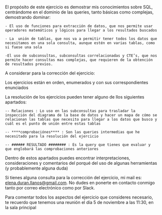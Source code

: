 El propósito de este ejercicio es demostrar mis conocimientos sobre SQL, centrándome en el dominio de las queries, tanto básicas como complejas, demostrando dominar:

	- El uso de funciones para extracción de datos, que nos permite usar operadores matemáticos y lógicos para llegar a los resultados buscados

    - La  unión de tablas, que nos va a permitir tener todos los datos que necesitamos en una sola consulta, aunque estén en varias tablas, como si fuese una sola

	-El uso de subconsultas, subconsultas correlacionadas y CTE’s, que nos permite hacer consultas mas complejas, que requieren de la obtención de resultados previos.

A considerar para la corrección del ejercicio:

Los ejercicios están en orden, enumerados y con sus correspondientes enunciados

La resolución de los ejercicios pueden tener alguno de llos siguientes apartados:

	-- Relaciones : Lo uso en las subconsultas para trasladar la inspección del diagrama de la base de datos y hacer un mapa de cómo se relacionan las tablas que necesito para llegar a los datos que busco y cuál es el punto de unión entre estas tablas

	-- ****comprobaciónes**** : Son las queries intermedias que he necesitado para la resolución del ejercicio
    
	-- ###### RESULTADO ######## : Es la query que tienes que evaluar y que englobará las comprobaciones anteriores

Dentro de estos apartados puedes encontrar interpretaciones, consideraciones y comentarios del porqué del uso de algunas herramientas (y probablemente alguna duda)

Si tienes alguna consulta para la corrección del ejercicio, mi mail es: elena.duran.llanos@gmail.com. No dudes en ponerte en contacto conmigo tanto por correo electrónico como por Slack.

Para comentar todos los aspectos del ejercicio que consideres necesario, te recuerdo que tenemos una reunión el día 5 de noviembre a las 11:30, en la sala principal

